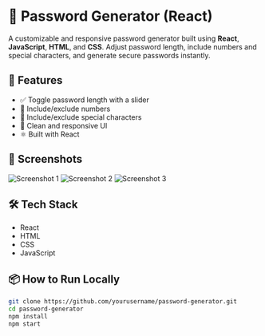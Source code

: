 # 🔐 Password Generator (React)

A customizable and responsive password generator built using **React**, **JavaScript**, **HTML**, and **CSS**. Adjust password length, include numbers and special characters, and generate secure passwords instantly.

## 🚀 Features

- ✅ Toggle password length with a slider
- 🔢 Include/exclude numbers
- 🔣 Include/exclude special characters
- 🎨 Clean and responsive UI
- ⚛️ Built with React

## 📸 Screenshots

![Screenshot 1](./screenshots/screenshot140.png)
![Screenshot 2](./screenshots/screenshot141.png)
![Screenshot 3](./screenshots/screenshot142.png)

## 🛠️ Tech Stack

- React
- HTML
- CSS
- JavaScript

## 📦 How to Run Locally

```bash
git clone https://github.com/yourusername/password-generator.git
cd password-generator
npm install
npm start
